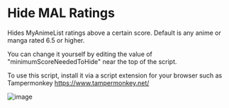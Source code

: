 # Hide MAL Ratings
Hides MyAnimeList ratings above a certain score. Default is any anime or manga rated 6.5 or higher. 

You can change it yourself by editing the value of "minimumScoreNeededToHide" near the top of the script.

To use this script, install it via a script extension for your browser such as Tampermonkey https://www.tampermonkey.net/

![image](https://github.com/user-attachments/assets/580861da-9858-4963-a3d1-da3b66af57e5)

